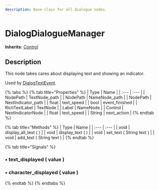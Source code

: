 ```yaml
---
description: Base class for all dialogue nodes.
---
```


# DialogDialogueManager

**Inherits:** [Control](https://docs.godotengine.org/es/stable/classes/class_control.html)

## Description

This node takes cares about displaying text and showing an indicator.

Used by [DialogTextEvent](../resource-class/class_dialog-event-resource/dialogtextevent.md).

{% tabs %}
{% tab title="Properties" %}
| Type | Name |
| :--- | :--- |
| NodePath | TextNode\_path |
| NodePath | NameNode\_path |
| NodePath | NextIndicator\_path |
| float | text\_speed |
| bool | event\_finished |
| RichTextLabel | TextNode |
| Label | NameNode |
| Control | NextIndicatorNode |
| float | text\_speed |
| String | next\_action |
{% endtab %}

{% tab title="Methods" %}
| Type | Name |
| :--- | :--- |
| void | display\_all\_text \( \) |
| void | display\_text \( \) |
| void | set\_text \( String text \) |
| void | add\_text \( String text \) |
{% endtab %}

{% tab title="Signals" %}
### • text\_displayed \( value \)

### • character\_displayed \( value \)
{% endtab %}
{% endtabs %}


